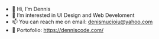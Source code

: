 - 👋 Hi, I’m Dennis
- 👀 I’m interested in UI Design and Web Develoment
- 📫 You can reach me on email: denismucioiu@yahoo.com
- 🚀 Portofolio: https://denniscode.com/
